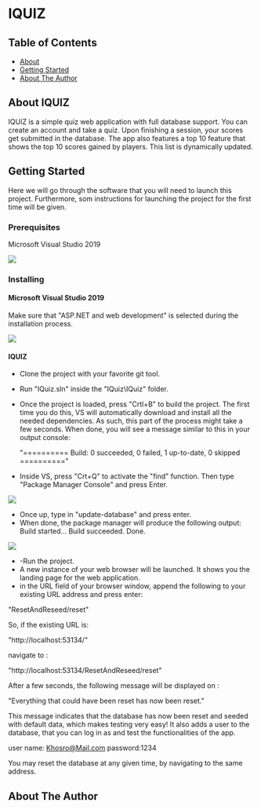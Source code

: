 # IQUIZ

## Table of Contents

- [About](#about)
- [Getting Started](#getting_started)
- [About The Author](#about_author)

## About IQUIZ <a name = "about"></a>

IQUIZ is a simple quiz web application with full database support.
You can create an account and take a quiz. Upon finishing a session, your scores get submitted in the database. The app also features a top 10 feature that shows the top 10 scores gained by players. This list is dynamically updated.

## Getting Started <a name = "getting_started"></a>

Here we will go through the software that you will need to launch this project. Furthermore, som instructions for launching the project for the first time will be given.

### Prerequisites

Microsoft Visual Studio 2019

<a href="https://visualstudio.microsoft.com/vs/">
<img src="https://icons.iconarchive.com/icons/dakirby309/simply-styled/256/Microsoft-Visual-Studio-icon.png"></img>
</a>

### Installing

#### Microsoft Visual Studio 2019

Make sure that "ASP.NET and web development" is selected during the installation process.

<img src="https://i.imgur.com/IJe7UY1.png"></img>

#### IQUIZ

- Clone the project with your favorite git tool.
- Run "IQuiz.sln" inside the "IQuiz\IQuiz" folder.
- Once the project is loaded, press "Crtl+B" to build the project. The first time you do this, VS will automatically download and install all the needed dependencies. As such, this part of the process might take a few seconds. When done, you will see a message similar to this in your output console:

    "========== Build: 0 succeeded, 0 failed, 1 up-to-date, 0 skipped =========="


- Inside VS, press "Crt+Q" to activate the "find" function. Then type "Package Manager Console" and press Enter.

<img src="https://i.imgur.com/rjNoIz8.png"></img>

- Once up, type in "update-database" and press enter.
- When done, the package manager will produce the following output:
    Build started...
    Build succeeded.
    Done.

<img src="https://i.imgur.com/kiF4qqB.png"></img>

- -Run the project.
- A new instance of your web browser will be launched. It shows you the landing page for the web application.
- in the URL field of your browser window, append the following to your  existing URL address and press enter:

"ResetAndReseed/reset"

So, if the existing URL is:
 
"http://localhost:53134/"

navigate to :

"http://localhost:53134/ResetAndReseed/reset"

After a few seconds, the following message will be displayed on :

"Everything that could have been reset has now been reset."

This message indicates that the database has now been reset and seeded with default data, which makes testing very easy!
It also adds a user to the database, that you can log in as and test the functionalities of the app.

user name: Khosro@Mail.com
password:1234

You may reset the database at any given time, by navigating to the same address.


## About The Author <a name = "about_author"></a>

